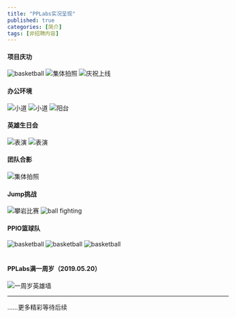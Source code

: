 ```yaml
---
title: "PPLabs实况呈现"
published: true
categories: [简介]
tags: [非招聘内容]
---
```


#### 项目庆功
<img src="/assets/pics/pic-of-PPLabs-c9d25e1e.jpg" alt="basketball" title="香槟准备" width="auto">
<img src="/assets/pics/company-pic-3.jpg" alt="集体拍照" title="集体拍照" width="auto">
<img src="/assets/pics/pic-of-PPLabs-db7c9524.jpg" alt="庆祝上线" title="庆祝上线" width="auto">

#### 办公环境
<img src="/assets/pics/company-pic-4.jpg" alt="小道" title="小道" width="auto">
<img src="/assets/pics/company-pic-5.jpg" alt="小道" title="小道" width="auto">
<img src="/assets/pics/company-pic-6.jpg" alt="阳台" title="阳台" width="auto">

#### 英雄生日会
<img src="/assets/pics/birthday1.jpg" alt="表演" title="表演" width="auto">
<img src="/assets/pics/birthday3.jpg" alt="表演" title="表演" width="auto">

#### 团队合影
<img src="/assets/pics/company-pic-2.jpg" alt="集体拍照" title="集体拍照" width="auto">

#### Jump挑战
<img src="/assets/pics/jump.JPG" alt="攀岩比赛" title="攀岩比赛" width="auto">
<img src="/assets/pics/ball-fighting.png" alt="ball fighting" title="ball fighting" width="auto">

#### PPIO篮球队
<img src="/assets/pics/basketball-team.jpg" alt="basketball" title="篮球队" width="auto">
<img src="/assets/pics/basketball2.jpg" alt="basketball" title="篮球队" width="auto">
<img src="/assets/pics/fujima-ball.jpg" alt="basketball" title="篮球队" width="auto">
<br>
<br>

#### PPLabs满一周岁（2019.05.20）
<img src="/assets/pics/the-first-anniversary.png" alt="一周岁英雄墙" title="一周岁英雄墙" width="auto">

<hr/>
……更多精彩等待后续
